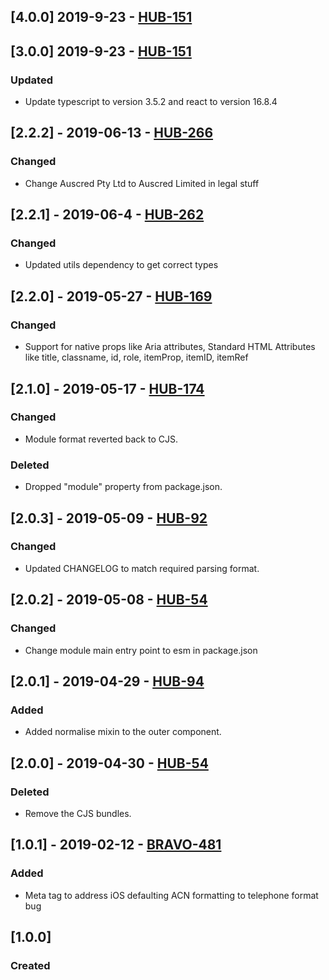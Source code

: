 
## [4.0.0] 2019-9-23 - [HUB-151](https://creditandfinance.atlassian.net/browse/HUB-151)

## [3.0.0] 2019-9-23 - [HUB-151](https://creditandfinance.atlassian.net/browse/HUB-151)
### Updated 
- Update typescript to version 3.5.2 and react to version 16.8.4

## [2.2.2] - 2019-06-13 - [HUB-266](https://creditandfinance.atlassian.net/browse/HUB-266)
### Changed
- Change Auscred Pty Ltd to Auscred Limited in legal stuff

## [2.2.1] - 2019-06-4 - [HUB-262](https://creditandfinance.atlassian.net/browse/HUB-262)
### Changed
- Updated utils dependency to get correct types

## [2.2.0] - 2019-05-27 - [HUB-169](https://creditandfinance.atlassian.net/browse/HUB-169)
### Changed
- Support for native props like Aria attributes, Standard HTML Attributes like title, classname, id, role, itemProp, itemID, itemRef

## [2.1.0] - 2019-05-17 - [HUB-174](https://creditandfinance.atlassian.net/browse/HUB-174)
### Changed
- Module format reverted back to CJS.
### Deleted
- Dropped "module" property from package.json.

## [2.0.3] - 2019-05-09 - [HUB-92](https://creditandfinance.atlassian.net/browse/HUB-92)
### Changed
- Updated CHANGELOG to match required parsing format.

## [2.0.2] - 2019-05-08 - [HUB-54](https://creditandfinance.atlassian.net/browse/HUB-54)
### Changed
- Change module main entry point to esm in package.json

## [2.0.1] - 2019-04-29 - [HUB-94](https://creditandfinance.atlassian.net/browse/HUB-94)
### Added
- Added normalise mixin to the outer component.

## [2.0.0] - 2019-04-30 - [HUB-54](https://creditandfinance.atlassian.net/browse/HUB-54)
### Deleted
- Remove the CJS bundles.

## [1.0.1] - 2019-02-12 - [BRAVO-481](https://creditandfinance.atlassian.net/browse/BRAVO-481)
### Added
- Meta tag to address iOS defaulting ACN formatting to telephone format bug

## [1.0.0]
### Created
